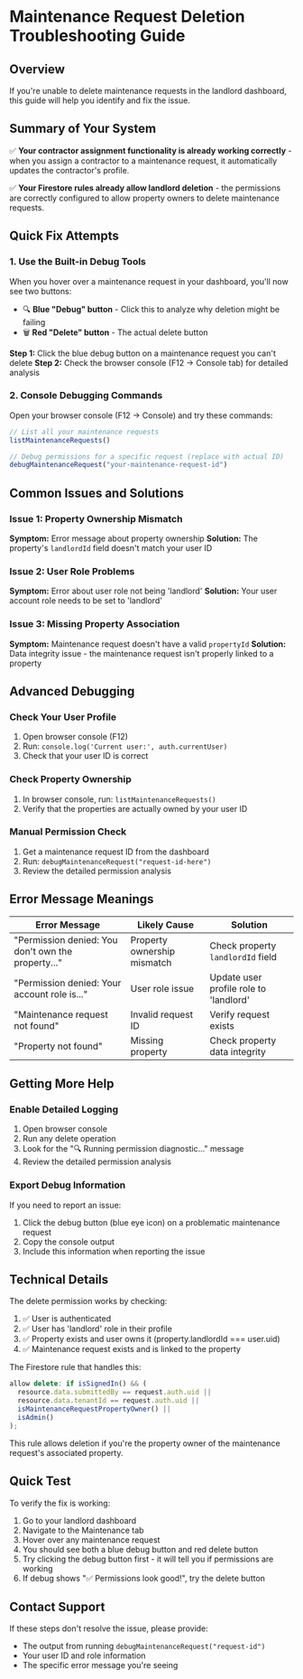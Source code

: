 # Maintenance Request Deletion Troubleshooting Guide

## Overview

If you're unable to delete maintenance requests in the landlord dashboard, this guide will help you identify and fix the issue.

## Summary of Your System

✅ **Your contractor assignment functionality is already working correctly** - when you assign a contractor to a maintenance request, it automatically updates the contractor's profile.

✅ **Your Firestore rules already allow landlord deletion** - the permissions are correctly configured to allow property owners to delete maintenance requests.

## Quick Fix Attempts

### 1. Use the Built-in Debug Tools

When you hover over a maintenance request in your dashboard, you'll now see two buttons:
- 🔍 **Blue "Debug" button** - Click this to analyze why deletion might be failing
- 🗑️ **Red "Delete" button** - The actual delete button

**Step 1:** Click the blue debug button on a maintenance request you can't delete
**Step 2:** Check the browser console (F12 → Console tab) for detailed analysis

### 2. Console Debugging Commands

Open your browser console (F12 → Console) and try these commands:

```javascript
// List all your maintenance requests
listMaintenanceRequests()

// Debug permissions for a specific request (replace with actual ID)
debugMaintenanceRequest("your-maintenance-request-id")
```

## Common Issues and Solutions

### Issue 1: Property Ownership Mismatch
**Symptom:** Error message about property ownership
**Solution:** The property's `landlordId` field doesn't match your user ID

### Issue 2: User Role Problems  
**Symptom:** Error about user role not being 'landlord'
**Solution:** Your user account role needs to be set to 'landlord'

### Issue 3: Missing Property Association
**Symptom:** Maintenance request doesn't have a valid `propertyId`
**Solution:** Data integrity issue - the maintenance request isn't properly linked to a property

## Advanced Debugging

### Check Your User Profile
1. Open browser console (F12)
2. Run: `console.log('Current user:', auth.currentUser)`
3. Check that your user ID is correct

### Check Property Ownership
1. In browser console, run: `listMaintenanceRequests()`
2. Verify that the properties are actually owned by your user ID

### Manual Permission Check
1. Get a maintenance request ID from the dashboard
2. Run: `debugMaintenanceRequest("request-id-here")`
3. Review the detailed permission analysis

## Error Message Meanings

| Error Message | Likely Cause | Solution |
|---------------|--------------|----------|
| "Permission denied: You don't own the property..." | Property ownership mismatch | Check property `landlordId` field |
| "Permission denied: Your account role is..." | User role issue | Update user profile role to 'landlord' |
| "Maintenance request not found" | Invalid request ID | Verify request exists |
| "Property not found" | Missing property | Check property data integrity |

## Getting More Help

### Enable Detailed Logging
1. Open browser console
2. Run any delete operation
3. Look for the "🔍 Running permission diagnostic..." message
4. Review the detailed permission analysis

### Export Debug Information
If you need to report an issue:

1. Click the debug button (blue eye icon) on a problematic maintenance request
2. Copy the console output
3. Include this information when reporting the issue

## Technical Details

The delete permission works by checking:
1. ✅ User is authenticated
2. ✅ User has 'landlord' role in their profile
3. ✅ Property exists and user owns it (property.landlordId === user.uid)
4. ✅ Maintenance request exists and is linked to the property

The Firestore rule that handles this:
```javascript
allow delete: if isSignedIn() && (
  resource.data.submittedBy == request.auth.uid ||
  resource.data.tenantId == request.auth.uid ||
  isMaintenanceRequestPropertyOwner() ||
  isAdmin()
);
```

This rule allows deletion if you're the property owner of the maintenance request's associated property.

## Quick Test

To verify the fix is working:

1. Go to your landlord dashboard
2. Navigate to the Maintenance tab
3. Hover over any maintenance request
4. You should see both a blue debug button and red delete button
5. Try clicking the debug button first - it will tell you if permissions are working
6. If debug shows "✅ Permissions look good!", try the delete button

## Contact Support

If these steps don't resolve the issue, please provide:
- The output from running `debugMaintenanceRequest("request-id")`
- Your user ID and role information
- The specific error message you're seeing 